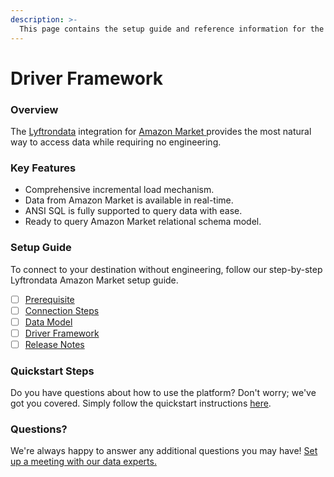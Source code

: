 ```yaml
---
description: >-
  This page contains the setup guide and reference information for the Amazon Market source connector.
---
```


# Driver Framework

### Overview

The [Lyftrondata](https://www.lyftrondata.com/) integration for [Amazon Market](https://www.lyftrondata.com/integration/amazon-market/)[ ](https://www.lyftrondata.com/integration/amazon-market/)provides the most natural way to access data while requiring no engineering.

### Key Features

* Comprehensive incremental load mechanism.
* Data from Amazon Market is available in real-time.&#x20;
* ANSI SQL is fully supported to query data with ease.
* Ready to query Amazon Market relational schema model.

### Setup Guide

To connect to your destination without engineering, follow our step-by-step Lyftrondata Amazon Market setup guide.

* [ ] [Prerequisite](../../commerce-analytics/amazon-market/prerequisite.md)
* [ ] [Connection Steps](../../commerce-analytics/amazon-market/connection-steps.md)
* [ ] [Data Model](../../commerce-analytics/amazon-market/data-model/)
* [ ] [Driver Framework](../../commerce-analytics/amazon-market/driver-framework/)
* [ ] [Release Notes](../../commerce-analytics/amazon-market/release-notes.md)

### Quickstart Steps

Do you have questions about how to use the platform? Don't worry; we've got you covered. Simply follow the quickstart instructions [here](../../../quickstart-steps.md).

### Questions? <a href="#questions" id="questions"></a>

We're always happy to answer any additional questions you may have! [Set up a meeting with our data experts.](https://www.lyftrondata.com/book-a-meeting/)


